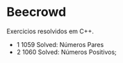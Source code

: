 # Beecrowd
Exercicios resolvidos em C++.

<ul>
    <li>1 1059 Solved: Números Pares</li>
    <li>2 1060 Solved: Números Positivos;</li>
</ul>
